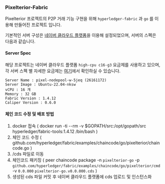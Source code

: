 ### Pixelterior-Fabric

Pixelterior 프로젝트의 P2P 거래 기능 구현을 위해 `hyperledger-fabric` 과 `go` 를 이용해 만들어진 프로젝트 입니다.

기본적인 서버 구성은 [네이버 클라우드 플랫폼](https://console.ncloud.com/dashboard)을 이용해 설정되었으며, 서버의 스펙은 다음과 같습니다.

#### Server Spec
해당 프로젝트는 네이버 클라우드 플랫폼 `high-cpu c16-g3` 요금제를 사용하고 있으며,
각 서버 스펙 별 자세한 요금제는 [여기](https://www.ncloud.com/product/compute/ssdServer#pricing)에서 확인하실 수 있습니다.

```
Server Name : pixel-nodepool-w-5jeq (26161172)
Server Image : Ubuntu-22.04-nksw
vCPU : 16 개
Memory : 32 GB
Fabric Version : 1.4.12
Caliper Version : 0.6.0
```

#### 체인 코드 수정 및 배포 방법
1. docker 접속 ( docker run -ti --rm -v $GOPATH/src:/opt/gopath/src hyperledger/fabric-tools:1.4.12 /bin/bash )
2. 체인 코드 수정 ( github.com/hyperledger/fabric/examples/chaincode/go/pixelterior/chaincode.go )
3. /cds 파일로 이동
4. 체인코드 패키징 ( peer chaincode package -n `pixelterior-go` -p `github.com/hyperledger/fabric/examples/chaincode/go/pixelterior/cmd` -v `0.0.000` `pixelterior-go.v0.0.000.cds` )
5. 생성된 cds 파일 커밋 후 네이버 클라우드 플랫폼에 cds 업로드 및 인스턴스화
